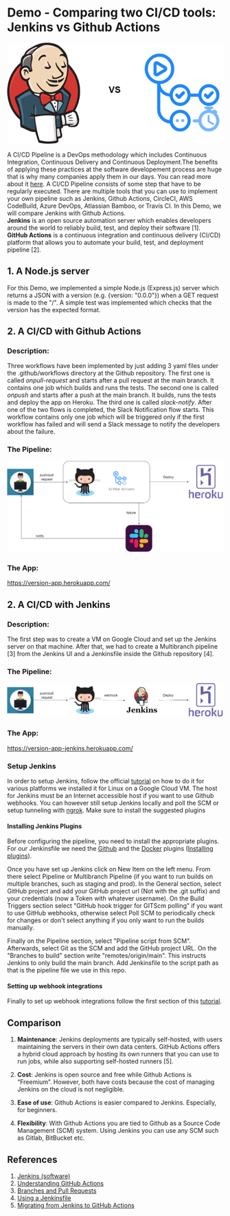 # Demo - Comparing two CI/CD tools: Jenkins vs Github Actions

![](imgs/jenkins-vs-github-actions.png)

A CI/CD Pipeline is a DevOps methodology which includes Continuous Integration, Continuous Delivery and Continuous Deployment.The benefits of applying these practices at the software developement process are huge that is why many companies apply them in our days. You can read more about it [here](https://www.digitalocean.com/community/tutorials/an-introduction-to-continuous-integration-delivery-and-deployment). 
A CI/CD Pipeline consists of some step that have to be  regularly executed. There are multiple tools that you can use to implement your own pipeline such as Jenkins, Github Actions, CircleCI, AWS CodeBuild, Azure DevOps, Atlassian Bamboo, or Travis CI. In this Demo, we will compare Jenkins with Github Actions. 
<br>
**Jenkins** is an open source automation server which enables developers around the world to reliably build, test, and deploy their software [1].
<br>
**GitHub Actions** is a continuous integration and continuous delivery (CI/CD) platform that allows you to automate your build, test, and deployment pipeline [2].
<br>

## 1. A Node.js server
For this Demo, we implemented a simple Node.js (Express.js) server which returns a JSON with a version (e.g. {version: "0.0.0"}) when a GET request is made to the "/".
A simple test was implemented which checks that the version has the expected format.

## 2. A CI/CD with Github Actions

### Description:
Three workflows have been implemented by just adding 3 yaml files under the .github/workflows directory at the Github repository.
The first one is called *onpull-request* and starts after a pull request at the main branch. It contains one job which builds and runs the tests. The second one is called *onpush* and starts after a push at the main branch. It builds, runs the tests and deploy the app on Heroku. 
The third one is called *slack-notify*. After one of the two flows is completed, the Slack Notification flow starts. This workflow contains only one job which will be triggered only if the first workflow has failed and will send a Slack message to notify the developers about the failure.
### The Pipeline:
![](imgs/pipeline-github-actions.png)
### The App:
https://version-app.herokuapp.com/

## 2. A CI/CD with Jenkins
### Description:
The first step was to create a VM on Google Cloud and set up the Jenkins server on that machine. After that, we had to create a Multibranch pipeline [3] from the Jenkins UI and a Jenkinsfile inside the Github repository [4].
### The Pipeline:
![](imgs/pipeline-jenkins.png)
### The App: 
https://version-app-jenkins.herokuapp.com/

### Setup Jenkins

In order to setup Jenkins, follow the official [tutorial](https://www.jenkins.io/doc/book/installing/ ) on how to do it for various platforms
we installed it for Linux on a Google Cloud VM. The host for Jenkins must be an Internet accessible host if you want to use Github webhooks. You
can however still setup Jenkins locally and poll the SCM or setup tunneling with [ngrok](https://ngrok.com/). Make sure to install the suggested 
plugins

#### Installing Jenkins Plugins

Before configuring the pipeline, you need to install the appropriate plugins. For our Jenkinsfile we need the [Github](https://plugins.jenkins.io/github/) and the [Docker](https://plugins.jenkins.io/docker-plugin/) plugins ([Installing plugins](https://www.jenkins.io/doc/book/managing/plugins/)). 

Once you have set up Jenkins click on New Item on the left menu. From there select Pipeline or Multibranch Pipeline (if you want to run builds
on multiple branches, such as staging and prod). In the General section, select GitHub project and add your GitHub project url (Not with the .git suffix) and your credentials (now a Token with whatever username). On the Build Triggers section select "GitHub hook trigger for GITScm polling" if you want to use GitHub webhooks, otherwise select Poll SCM to periodically check for changes or don't select anything if you only want to run the builds manually.

Finally on the Pipeline section, select "Pipeline script from SCM". Afterwards, select Git as the SCM and add the GitHub project URL. On the "Branches to build" section write "remotes/origin/main". This instructs Jenkins to only build the main branch. Add Jenkinsfile to the script path as that is the pipeline file we use in this repo.

#### Setting up webhook integrations

Finally to set up webhook integrations follow the first section of this [tutorial](https://www.blazemeter.com/blog/how-to-integrate-your-github-repository-to-your-jenkins-project).

## Comparison

1. **Maintenance**: Jenkins deployments are typically self-hosted, with users maintaining the servers in their own data centers. GitHub Actions offers a hybrid cloud approach by hosting its own runners that you can use to run jobs, while also supporting self-hosted runners [5].

2. **Cost**: Jenkins is open source and free while Github Actions is “Freemium”. However, both have costs because the cost of managing Jenkins on the cloud is not negligible.

3. **Ease of use**: Github Actions is easier compared to Jenkins. Especially, for beginners. 

4. **Flexibility**: With Github Actions you are tied to Github as a Source Code Management (SCM) system. Using Jenkins you can use any SCM such as Gitlab, BitBucket etc.

## References
1. [Jenkins (software)](https://en.wikipedia.org/wiki/Jenkins_(software))
2. [Understanding GitHub Actions](https://docs.github.com/en/actions/learn-github-actions/understanding-github-actions)
3. [Branches and Pull Requests](https://www.jenkins.io/doc/book/pipeline/multibranch/#:~:text=The%20Multibranch%20Pipeline%20project%20type,a%20Jenkinsfile%20in%20source%20control.)
4. [Using a Jenkinsfile ](https://www.jenkins.io/doc/book/pipeline/jenkinsfile/)
5. [Migrating from Jenkins to GitHub Actions](https://docs.github.com/en/actions/migrating-to-github-actions/migrating-from-jenkins-to-github-actions)
